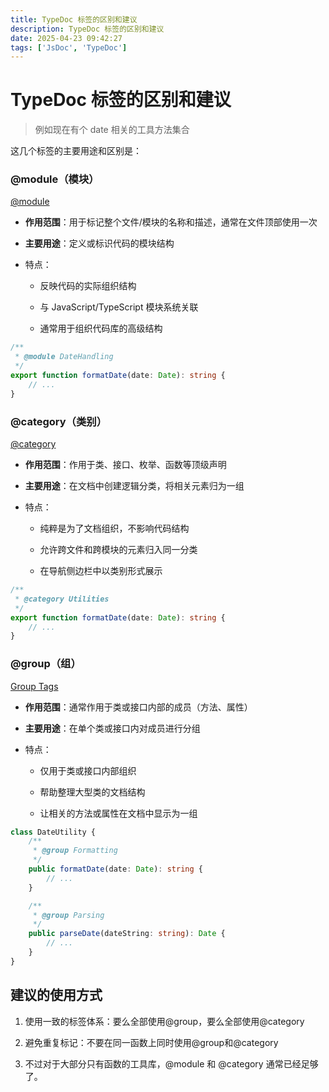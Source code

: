 ```yaml
---
title: TypeDoc 标签的区别和建议
description: TypeDoc 标签的区别和建议
date: 2025-04-23 09:42:27
tags: ['JsDoc', 'TypeDoc']
---
```


# TypeDoc 标签的区别和建议

> 例如现在有个 date 相关的工具方法集合

这几个标签的主要用途和区别是：

### @module（模块）

[@module](https://typedoc.org/documents/Tags._module.html)

- **作用范围**：用于标记整个文件/模块的名称和描述，通常在文件顶部使用一次

- **主要用途**：定义或标识代码的模块结构

- 特点：

  - 反映代码的实际组织结构

  - 与 JavaScript/TypeScript 模块系统关联

  - 通常用于组织代码库的高级结构

```ts
/**
 * @module DateHandling
 */
export function formatDate(date: Date): string {
    // ...
}
```

### @category（类别）

[@category](https://typedoc.org/documents/Tags._category.html)

- **作用范围**：作用于类、接口、枚举、函数等顶级声明

- **主要用途**：在文档中创建逻辑分类，将相关元素归为一组

- 特点：

  - 纯粹是为了文档组织，不影响代码结构

  - 允许跨文件和跨模块的元素归入同一分类

  - 在导航侧边栏中以类别形式展示

```ts
/**
 * @category Utilities
 */
export function formatDate(date: Date): string {
    // ...
}
```

### @group（组）

[Group Tags](https://typedoc.org/documents/Tags._group.html)

- **作用范围**：通常作用于类或接口内部的成员（方法、属性）

- **主要用途**：在单个类或接口内对成员进行分组

- 特点：

  - 仅用于类或接口内部组织

  - 帮助整理大型类的文档结构

  - 让相关的方法或属性在文档中显示为一组

```ts
class DateUtility {
    /**
     * @group Formatting
     */
    public formatDate(date: Date): string {
        // ...
    }

    /**
     * @group Parsing
     */
    public parseDate(dateString: string): Date {
        // ...
    }
}
```

## 建议的使用方式

1. 使用一致的标签体系：要么全部使用@group，要么全部使用@category

2. 避免重复标记：不要在同一函数上同时使用@group和@category

3. 不过对于大部分只有函数的工具库，@module 和 @category 通常已经足够了。
